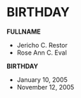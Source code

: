 # BIRTHDAY

**FULLNAME**
- Jericho C. Restor
- Rose Ann C. Eval

**BIRTHDAY**
- January 10, 2005
- November 12, 2005
